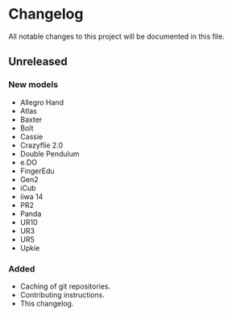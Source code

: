 # Changelog

All notable changes to this project will be documented in this file.

## Unreleased

### New models

- Allegro Hand
- Atlas
- Baxter
- Bolt
- Cassie
- Crazyflie 2.0
- Double Pendulum
- e.DO
- FingerEdu
- Gen2
- iCub
- iiwa 14
- PR2
- Panda
- UR10
- UR3
- UR5
- Upkie

### Added

- Caching of git repositories.
- Contributing instructions.
- This changelog.
